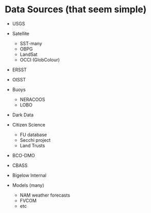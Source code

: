 # Data Sources (that seem simple)

- USGS

- Satellite
  + SST-many
  + OBPG
  + LandSat
  + OCCI (GlobColour)

- ERSST

- OISST

- Buoys
  + NERACOOS
  + LOBO
  
- Dark Data

- Citizen Science
  + FU database
  + Secchi project
  + Land Trusts
  
- BCO-DMO

- CBASS

- Bigelow Internal

- Models (many)
  + NAM weather forecasts
  + FVCOM
  + etc

